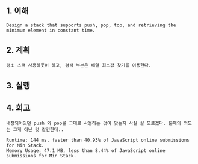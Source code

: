 # <Min Stack>

## 1. 이해

    Design a stack that supports push, pop, top, and retrieving the minimum element in constant time.

## 2. 계획

    평소 스택 사용하듯이 하고, 검색 부분은 배열 최소값 찾기를 이용한다.

## 3. 실행

## 4. 회고

    내장되어있던 push 와 pop을 그대로 사용하는 것이 맞는지 사실 잘 모르겠다. 문제의 의도는 그게 아닌 것 같긴한데..

    Runtime: 144 ms, faster than 40.93% of JavaScript online submissions for Min Stack.
    Memory Usage: 47.1 MB, less than 8.44% of JavaScript online submissions for Min Stack.
